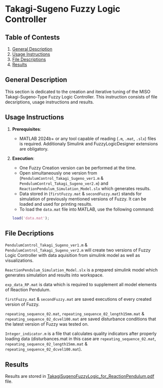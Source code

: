 # Takagi-Sugeno Fuzzy Logic Controller

## Table of Contests

1. [General Description](#general-description)
2. [Usage Instructions](#usage-instructions)
3. [File Descriptions](#file-descriptions)
4. [Results](#results)

## General Description
This section is dedicated to the creation and iterative tuning of the MISO Takagi-Sugeno-Type Fuzzy Logic Controller. This instruction consists of file decsriptions, usage instructions and results.

## Usage Instructions
1. **Prerequisites**:
   - MATLAB 2024b+ or any tool capable of reading (`.m`, `.mat`, `.slx`) files is required. Additionaly Simulink and FuzzyLogicDesigner extensions are obligatory.

2. **Execution**:
   - One Fuzzy Creation version can be performed at the time.
   - Open simultaneously one version from (`PendulumControl_Takagi_Sugeno_ver1.m` & `PendulumControl_Takagi_Sugeno_ver2.m`) and `ReactionPendulum_Simulation_Model.slx` which generates results.
   - Data stored in (`firstFuzzy.mat` & `secondFuzzy.mat`) stands for simulation of previously mentioned versions of Fuzzy. It can be loaded and used for printing results.
   - To load the `data.mat` file into MATLAB, use the following command:
   ```matlab
   load('data.mat');

## File Decriptions
`PendulumControl_Takagi_Sugeno_ver1.m` & `PendulumControl_Takagi_Sugeno_ver2.m` will create two versions of Fuzzy Logic Controller with data aquisition from simulink model as well as visualizations.

`ReactionPendulum_Simulation_Model.slx` is a prepared simulink model which generates simulation and results into workspace.

`exp_data_RP.mat` is data which is required to supplement all model elements of Reaction Pendulum.

`firstFuzzy.mat` & `secondFuzzy.mat` are saved executions of every created version of Fuzzy.

`repeating_sequence_02.mat`, `repeating_sequence_02_length15mm.mat` & `repeating_sequence_02_dcvel100.mat` are saved disturbance conditions that the latest version of Fuzzy was tested on.

`Integer_indicator.m` is a file that calculates quality indicators after properly loading data (disturbances.mat in this case are `repeating_sequence_02.mat`, `repeating_sequence_02_length15mm.mat` & `repeating_sequence_02_dcvel100.mat`).

## Results
Results are stored in [TakagiSugenoFuzzyLogic_for_ReactionPendulum.pdf](doc/TakagiSugenoFuzzyLogic_for_ReactionPendulum.pdf) file.